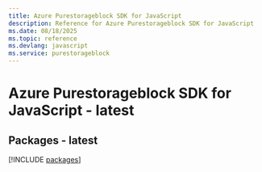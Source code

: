 ```yaml
---
title: Azure Purestorageblock SDK for JavaScript
description: Reference for Azure Purestorageblock SDK for JavaScript
ms.date: 08/18/2025
ms.topic: reference
ms.devlang: javascript
ms.service: purestorageblock
---
```

# Azure Purestorageblock SDK for JavaScript - latest
## Packages - latest
[!INCLUDE [packages](purestorageblock-index.md)]
